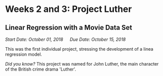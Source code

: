 # Weeks 2 and 3: Project Luther
## Linear Regression with a Movie Data Set

_Start Date: October 01, 2018_ &emsp; _Due Date: October 15, 2018_

This was the first individual project, stressing the development of a linea regression model.


_Did you know?_  This project was named for John Luther, the main character of the British crime drama 'Luther'.
